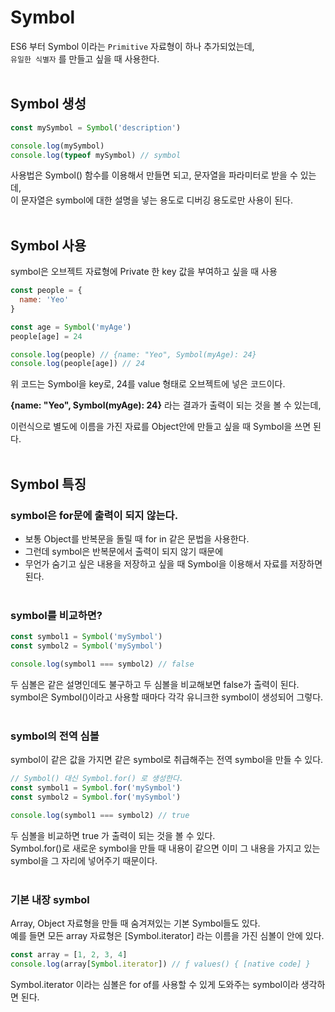 # Symbol
ES6 부터 Symbol 이라는 `Primitive` 자료형이 하나 추가되었는데, 
<br />
`유일한 식별자` 를 만들고 싶을 때 사용한다.
<br /><br />

## Symbol 생성

```javascript
const mySymbol = Symbol('description')

console.log(mySymbol)
console.log(typeof mySymbol) // symbol
```

사용법은 Symbol() 함수를 이용해서 만들면 되고, 문자열을 파라미터로 받을 수 있는데, 
<br />
이 문자열은 symbol에 대한 설명을 넣는 용도로 디버깅 용도로만 사용이 된다.
<br /><br />

## Symbol 사용
symbol은 오브젝트 자료형에 Private 한 key 값을 부여하고 싶을 때 사용
<br />

```javascript
const people = {
  name: 'Yeo'
}

const age = Symbol('myAge')
people[age] = 24

console.log(people) // {name: "Yeo", Symbol(myAge): 24}
console.log(people[age]) // 24
```

위 코드는 Symbol을 key로, 24를 value 형태로 오브젝트에 넣은 코드이다.
<br />

**{name: "Yeo", Symbol(myAge): 24}** 라는 결과가 출력이 되는 것을 볼 수 있는데,
<br />

이런식으로 별도에 이름을 가진 자료를 Object안에 만들고 싶을 때 Symbol을 쓰면 된다.
<br /><br />

## Symbol 특징
### symbol은 for문에 출력이 되지 않는다.
- 보통 Object를 반복문을 돌릴 때 for in 같은 문법을 사용한다.
- 그런데 symbol은 반복문에서 출력이 되지 않기 때문에
- 무언가 숨기고 싶은 내용을 저장하고 싶을 때 Symbol을 이용해서 자료를 저장하면 된다.
<br /><br />

### symbol를 비교하면?

```javascript
const symbol1 = Symbol('mySymbol')
const symbol2 = Symbol('mySymbol')

console.log(symbol1 === symbol2) // false
```

두 심볼은 같은 설명인데도 불구하고 두 심볼을 비교해보면 false가 출력이 된다.
<br />
symbol은 Symbol()이라고 사용할 때마다 각각 유니크한 symbol이 생성되어 그렇다.
<br /><br />

### symbol의 전역 심볼
symbol이 같은 값을 가지면 같은 symbol로 취급해주는 전역 symbol을 만들 수 있다.
<br />

```javascript
// Symbol() 대신 Symbol.for() 로 생성한다.
const symbol1 = Symbol.for('mySymbol')
const symbol2 = Symbol.for('mySymbol')

console.log(symbol1 === symbol2) // true
```

두 심볼을 비교하면 true 가 출력이 되는 것을 볼 수 있다.
<br />
Symbol.for()로 새로운 symbol을 만들 때 내용이 같으면 이미 그 내용을 가지고 있는 symbol을 그 자리에 넣어주기 때문이다.
<br /><br />

### 기본 내장 symbol
Array, Object 자료형을 만들 때 숨겨져있는 기본 Symbol들도 있다.
<br />
예를 들면 모든 array 자료형은 [Symbol.iterator] 라는 이름을 가진 심볼이 안에 있다.
<br />

```javascript
const array = [1, 2, 3, 4]
console.log(array[Symbol.iterator]) // ƒ values() { [native code] }
```

Symbol.iterator 이라는 심볼은 for of를 사용할 수 있게 도와주는 symbol이라 생각하면 된다.